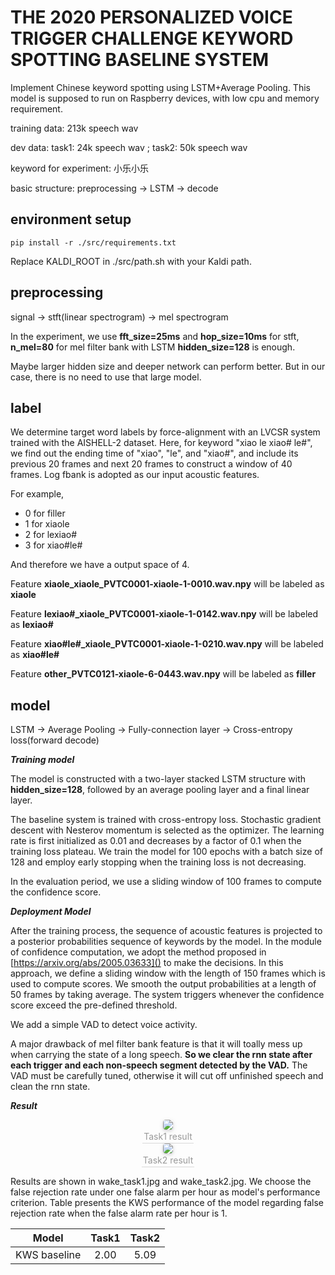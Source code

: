 # THE 2020 PERSONALIZED VOICE TRIGGER CHALLENGE KEYWORD SPOTTING BASELINE SYSTEM

Implement Chinese keyword spotting using LSTM+Average Pooling. This model is supposed to run on Raspberry devices, with low cpu and memory requirement.

training data: 213k speech wav

dev data: task1: 24k speech wav ; task2: 50k speech wav 

keyword for experiment: 小乐小乐

basic structure: preprocessing -> LSTM -> decode

## environment setup

```
pip install -r ./src/requirements.txt
```

Replace KALDI_ROOT in ./src/path.sh with your Kaldi path.

## preprocessing

signal -> stft(linear spectrogram) -> mel spectrogram

In the experiment, we use **fft_size=25ms** and **hop_size=10ms** for stft, **n_mel=80** for mel filter bank with LSTM **hidden_size=128**  is enough.

Maybe larger hidden size and deeper network can perform better. But in our case, there is no need to use that large model.

## label

We determine target word labels by force-alignment with an LVCSR system trained with the AISHELL-2 dataset. Here, for keyword "xiao le xiao# le#", we find out the ending time of "xiao", "le", and "xiao#", and include its previous 20 frames and next 20 frames to construct a window of 40 frames. Log fbank is adopted as our input acoustic features. 

For example,

* 0 for filler
* 1 for xiaole
* 2 for lexiao#
* 3 for xiao#le#

And therefore we have a output space of 4.

Feature **xiaole_xiaole_PVTC0001-xiaole-1-0010.wav.npy** will be labeled as **xiaole**

Feature **lexiao#_xiaole_PVTC0001-xiaole-1-0142.wav.npy** will be labeled as **lexiao#**

Feature **xiao#le#_xiaole_PVTC0001-xiaole-1-0210.wav.npy** will be labeled as **xiao#le#**

Feature **other_PVTC0121-xiaole-6-0443.wav.npy** will be labeled as **filler**

## model

LSTM -> Average Pooling -> Fully-connection layer -> Cross-entropy loss(forward decode)

***Training model***

The model is constructed with a two-layer stacked LSTM structure with **hidden_size=128**, followed by an average pooling layer and a final linear layer.


The baseline system is trained with cross-entropy loss. Stochastic gradient descent with Nesterov momentum is selected as the optimizer. The learning rate is first initialized as 0.01 and decreases by a factor of 0.1 when the training loss plateau. We train the model for 100 epochs with a batch size of 128 and employ early stopping when the training loss is not decreasing. 

In the evaluation period, we use a sliding window of 100 frames to compute the confidence score.


***Deployment Model***


After the training process, the sequence of acoustic features is projected to a posterior probabilities sequence of keywords by the model. In the module of confidence computation, we adopt the method proposed in [https://arxiv.org/abs/2005.03633]() to make the decisions. In this approach, we define a sliding window with the length of 150 frames which is used to compute scores. We smooth the output probabilities at a length of 50 frames by taking average. The system triggers whenever the confidence score exceed the pre-defined threshold.

We add a simple VAD to detect voice activity.

A major drawback of mel filter bank feature is that it will toally mess up when carrying the state of a long speech. **So we clear the rnn state after each trigger and each non-speech segment detected by the VAD.** The VAD must be carefully tuned, otherwise it will cut off unfinished speech and clean the rnn state.

***Result***

<center>
    <img style="border-radius: 0.3125em;
    box-shadow: 0 2px 4px 0 rgba(34,36,38,.12),0 2px 10px 0 rgba(34,36,38,.08);" 
    src="https://github.com/jiay7/THE-2020-PERSONALIZED-VOICE-TRIGGER-CHALLENGE-BASELINE-SYSTEM/blob/master/wake_task1.jpg">
    <br>
    <div style="color:orange; border-bottom: 1px solid #d9d9d9;
    display: inline-block;
    color: #999;
    padding: 2px;">Task1 result</div>
</center>
<center>
    <img style="border-radius: 0.3125em;
    box-shadow: 0 2px 4px 0 rgba(34,36,38,.12),0 2px 10px 0 rgba(34,36,38,.08);"
    src="https://github.com/jiay7/THE-2020-PERSONALIZED-VOICE-TRIGGER-CHALLENGE-BASELINE-SYSTEM/blob/master/wake_task2.jpg">
    <br>
    <div style="color:orange; border-bottom: 1px solid #d9d9d9;
    display: inline-block;
    color: #999;
    padding: 2px;">Task2 result</div>
</center>


Results are shown in wake_task1.jpg and wake_task2.jpg. We choose the false rejection rate under one false alarm per hour as model's performance criterion. Table presents the KWS performance of the model regarding false rejection rate when the false alarm rate per hour is 1.

| Model | Task1 | Task2 |
| :----:| :----: | :----: |
| KWS baseline | 2.00 | 5.09 |


